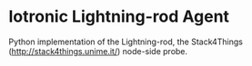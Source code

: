 # Iotronic Lightning-rod Agent

Python implementation of the Lightning-rod, the Stack4Things (http://stack4things.unime.it/) node-side probe.
